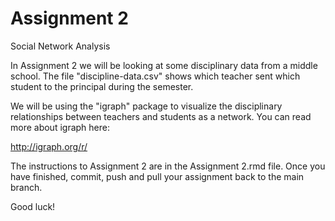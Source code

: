 # Assignment 2
Social Network Analysis

In Assignment 2 we will be looking at some disciplinary data from a middle school. The file "discipline-data.csv" shows which teacher sent which student to the principal during the semester.

We will be using the "igraph" package to visualize the disciplinary relationships between teachers and students as a network. You can read more about igraph here:

http://igraph.org/r/

The instructions to Assignment 2 are in the Assignment 2.rmd file. Once you have finished, commit, push and pull your assignment back to the main branch.

Good luck!
